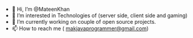 - 👋 Hi, I’m @MateenKhan
- 👀 I’m interested in Technologies of (server side, client side and gaming) 
- 🌱 I’m currently working on couple of open source projects.
- 📫 How to reach me ( makjavaprogrammer@gmail.com) 

<!---
MateenKhan/MateenKhan is a ✨ special ✨ repository because its `README.md` (this file) appears on your GitHub profile.
You can click the Preview link to take a look at your changes.
--->
